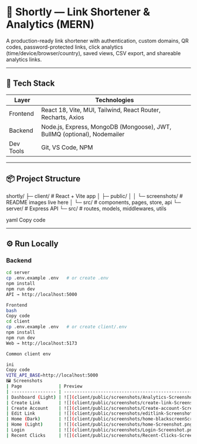 # 🔗 Shortly — Link Shortener & Analytics (MERN)

A production-ready link shortener with authentication, custom domains, QR codes, password-protected links, click analytics (time/device/browser/country), saved views, CSV export, and shareable analytics links.

---

## 🚀 Tech Stack

| Layer      | Technologies |
|-----------|--------------|
| Frontend  | React 18, Vite, MUI, Tailwind, React Router, Recharts, Axios |
| Backend   | Node.js, Express, MongoDB (Mongoose), JWT, BullMQ (optional), Nodemailer |
| Dev Tools | Git, VS Code, NPM |

---

## 📦 Project Structure

shortly/
├─ client/ # React + Vite app
│ ├─ public/
│ │ └─ screenshots/ # README images live here
│ └─ src/ # components, pages, store, api
└─ server/ # Express API
└─ src/ # routes, models, middlewares, utils

yaml
Copy code

---

## ⚙️ Run Locally

### Backend
```bash
cd server
cp .env.example .env   # or create .env
npm install
npm run dev
API → http://localhost:5000

Frontend
bash
Copy code
cd client
cp .env.example .env   # or create client/.env
npm install
npm run dev
Web → http://localhost:5173

Common client env

ini
Copy code
VITE_API_BASE=http://localhost:5000
🖼️ Screenshots
| Page              | Preview                                                       |
| ----------------- | ------------------------------------------------------------- |
| Dashboard (Light) | ![](client/public/screenshots/Analytics-Screenshot.png)       |
| Create Link       | ![](client/public/screenshots/create-link-Screenshot.png)     |
| Create Account    | ![](client/public/screenshots/Create-account-Screenshot.png)  |
| Edit Link         | ![](client/public/screenshots/editlink-Screenshot.png)        |
| Home (Dark)       | ![](client/public/screenshots/home-blackscreenScreenshot.png) |
| Home (Light)      | ![](client/public/screenshots/home-Screenshot.png)            |
| Login             | ![](client/public/screenshots/Login-Screenshot.png)           |
| Recent Clicks     | ![](client/public/screenshots/Recent-Clicks-Screenshot.png)   |
